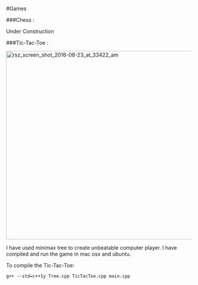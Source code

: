 #Games 

###Chess :

Under Construction


###Tic-Tac-Toe : 

<img width="512" alt="rsz_screen_shot_2016-08-23_at_33422_am" src="https://cloud.githubusercontent.com/assets/2760550/17885374/b8966a68-68e2-11e6-8205-d4e22df8b858.png">
 
I have used minimax tree to create unbeatable computer player. I have compiled and run the game in mac osx and ubuntu. 

To compile the Tic-Tac-Toe:

    g++ --std=c++1y Tree.cpp TicTacToe.cpp main.cpp
